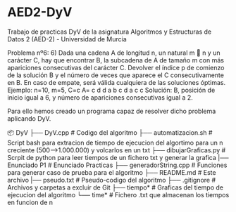 # AED2-DyV

Trabajo de practicas DyV de la asignatura Algoritmos y Estructuras de Datos 2 (AED-2) - Universidad de Murcia

Problema nº6:
6) Dada una cadena A de longitud n, un natural m  n y un carácter C, hay que
encontrar B, la subcadena de A de tamaño m con más apariciones
consecutivas del carácter C. Devolver el índice p de comienzo de la solución B
y el número de veces que aparece el C consecutivamente en B. En caso de
empate, será válida cualquiera de las soluciones óptimas.
Ejemplo: n=10, m=5, C=c
A= c d d a b c d a c c
Solución: B, posición de inicio igual a 6, y número de apariciones consecutivas
igual a 2.

Para ello hemos creado un programa capaz de resolver dicho problema aplicando DyV.

📦 DyV
├── DyV.cpp               # Codigo del algoritmo
├── automatizacion.sh     # Script bash para extracion de tiempo de ejecucion del algortimo para un n creciente (500-->1.000.000) y volcarlos en un txt
├── dibujarGraficas.py    # Scrpit de python para leer tiempos de un fichero txt y generar la grafica
|── Enunciado P1          # Enunciado Practicas
├── generadorString.cpp   # Funciones para generar caso de prueba para el algoritmo
├── README.md             # Este archivo
|── pseudo.txt            # Pseudo-codigo del algoritmo
├── .gitignore            # Archivos y carpetas a excluir de Git
├── tiempo*               # Graficas del tiempo de ejecucion del algoritmo
└── time*                 # Fichero .txt que almacenan los tiempos en funcion de n
